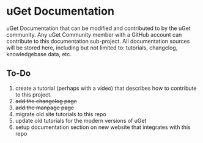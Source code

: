 # uGet Documentation
uGet Documentation that can be modified and contributed to by the uGet community. Any uGet Community member with a GitHub account can contribute to this documentation sub-project. All documentation sources will be stored here, including but not limited to: tutorials, changelog, knowledgebase data, etc.

## To-Do
1. create a tutorial (perhaps with a video) that describes how to contribute to this project.
2. ~~add the changelog page~~
3. ~~add the manpage page~~
4. migrate old site tutorials to this repo
5. update old tutorials for the modern versions of uGet
6. setup documentation section on new website that integrates with this repo
